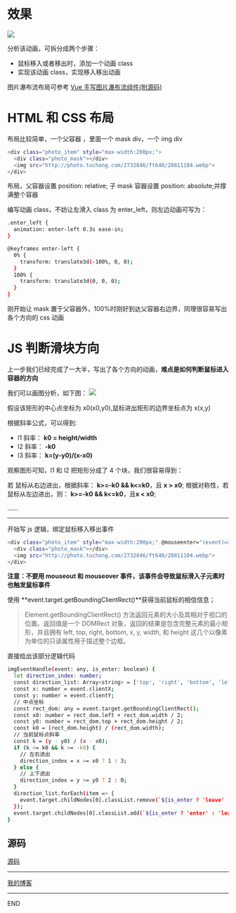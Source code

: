 # 效果

![](https://upload-images.jianshu.io/upload_images/10390288-56e662412db9d675.gif?imageMogr2/auto-orient/strip)

分析该动画，可拆分成两个步骤：

- 鼠标移入或者移出时，添加一个动画 class
- 实现该动画 class，实现移入移出动画

图片瀑布流布局可参考 [Vue 手写图片瀑布流组件(附源码)](https://www.jianshu.com/p/fdfd87f9b92d)

# HTML 和 CSS 布局

布局比较简单，一个父容器 ，里面一个 mask div，一个 img div

```bash
<div class="photo_item" style="max-width:200px;">
  <div class="photo_mask"></div>
  <img src="http://photo.tuchong.com/2732846/ft640/20811104.webp">
</div>
```

布局，父容器设置 position: relative; 子 mask 容器设置 position: absolute;并撑满整个容器

编写动画 class，不妨让左滑入 class 为 enter_left，则左边动画可写为：

```bash
.enter_left {
  animation: enter-left 0.3s ease-in;
}

@keyframes enter-left {
  0% {
    transform: translate3d(-100%, 0, 0);
  }
  100% {
    transform: translate3d(0, 0, 0);
  }
}
```

刚开始让 mask 置于父容器外，100%时刚好到达父容器右边界，同理很容易写出各个方向的 css 动画

# JS 判断滑块方向

上一步我们已经完成了一大半，写出了各个方向的动画，**难点是如何判断鼠标进入容器的方向**

我们可以画图分析，如下图：
![](https://upload-images.jianshu.io/upload_images/10390288-b2ba099241462336.png?imageMogr2/auto-orient/strip%7CimageView2/2/w/1240)

假设该矩形的中心点坐标为 x0(x0,y0),鼠标进出矩形的边界坐标点为 x(x,y)

根据斜率公式，可以得到:

- l1 斜率： **k0 = height/width**
- l2 斜率： **-k0**
- l3 斜率： **k=(y-y0)/(x-x0)**

观察图形可知，l1 和 l2 把矩形分成了 4 个块，我们很容易得到：

若 鼠标从右边进出，根据斜率： **k>=-k0 && k<=k0**，且 **x > x0**;
根据对称性，若鼠标从左边进出，则： **k>=-k0 && k<=k0**，且**x < x0**;

......

---

开始写 js 逻辑，绑定鼠标移入移出事件

```bash
<div class="photo_item" style="max-width:200px;" @mouseenter="(event)=>imgEventHandle(event,true)" @mouseleave="(event)=>imgEventHandle(event,false)">
  <div class="photo_mask"></div>
  <img src="http://photo.tuchong.com/2732846/ft640/20811104.webp">
</div>
```

**注意：不要用 mouseout 和 mouseover 事件，该事件会导致鼠标滑入子元素时也触发鼠标事件**

使用 **event.target.getBoundingClientRect()**获得当前鼠标的相信信息；

> Element.getBoundingClientRect() 方法返回元素的大小及其相对于视口的位置。返回值是一个 DOMRect 对象，返回的结果是包含完整元素的最小矩形，并且拥有 left, top, right, bottom, x, y, width, 和 height 这几个以像素为单位的只读属性用于描述整个边框。

直接给出该部分逻辑代码

```bash
imgEventHandle(event: any, is_enter: boolean) {
  let direction_index: number;
  const direction_list: Array<string> = ['top', 'right', 'bottom', 'left'];
  const x: number = event.clientX;
  const y: number = event.clientY;
  // 中点坐标
  const rect_dom: any = event.target.getBoundingClientRect();
  const x0: number = rect_dom.left + rect_dom.width / 2;
  const y0: number = rect_dom.top + rect_dom.height / 2;
  const k0 = (rect_dom.height) / (rect_dom.width);
  // 当前鼠标点斜率
  const k = (y - y0) / (x - x0);
  if (k <= k0 && k >= -k0) {
    // 左右进出
    direction_index = x >= x0 ? 1 : 3;
  } else {
    // 上下进出
    direction_index = y >= y0 ? 2 : 0;
  }
  direction_list.forEach(item => {
    event.target.childNodes[0].classList.remove(`${is_enter ? 'leave' : 'enter'}_${item}`);
  });
  event.target.childNodes[0].classList.add(`${is_enter ? 'enter' : 'leave'}_${direction_list[direction_index]}`);
}
```



## 源码

[源码](https://github.com/zhongzihao1996/my-blog/blob/dev/blogs/11.%20JS%2BCSS3%20%E5%AE%9E%E7%8E%B0%E5%9B%BE%E7%89%87%E6%BB%91%E5%9D%97%E6%95%88%E6%9E%9C/animation.vue)

---

[我的博客](https://github.com/zhongzihao1996/my-blog/tree/master)

---

END